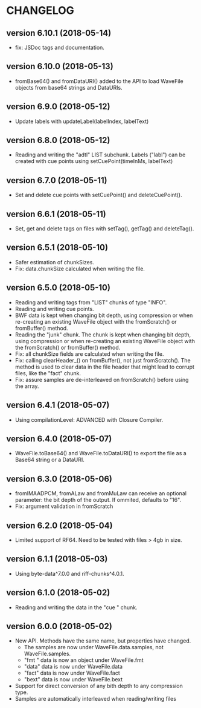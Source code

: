 # CHANGELOG

## version 6.10.1 (2018-05-14)
- fix: JSDoc tags and documentation.

## version 6.10.0 (2018-05-13)
- fromBase64() and fromDataURI() added to the API to load WaveFile objects from base64 strings and DataURIs.

## version 6.9.0 (2018-05-12)
- Update labels with updateLabel(labelIndex, labelText)

## version 6.8.0 (2018-05-12)
- Reading and writing the "adtl" LIST subchunk. Labels ("labl") can be created with cue points using setCuePoint(timeInMs, labelText)

## version 6.7.0 (2018-05-11)
- Set and delete cue points with setCuePoint() and deleteCuePoint().

## version 6.6.1 (2018-05-11)
- Set, get and delete tags on files with setTag(), getTag() and deleteTag().

## version 6.5.1 (2018-05-10)
- Safer estimation of chunkSizes.
- Fix: data.chunkSize calculated when writing the file.

## version 6.5.0 (2018-05-10)
- Reading and writing tags from "LIST" chunks of type "INFO".
- Reading and writing cue points.
- BWF data is kept when changing bit depth, using compression or when re-creating an existing WaveFile object with the fromScratch() or fromBuffer() method.
- Reading the "junk" chunk. The chunk is kept when changing bit depth, using compression or when re-creating an existing WaveFile object with the fromScratch() or fromBuffer() method.
- Fix: all chunkSize fields are calculated when writing the file.
- Fix: calling clearHeader_() on fromBuffer(), not just fromScratch(). The method is used to clear data in the file header that might lead to corrupt files, like the "fact" chunk.
- Fix: assure samples are de-interleaved on fromScratch() before using the array.

## version 6.4.1 (2018-05-07)
- Using compilationLevel: ADVANCED with Closure Compiler.

## version 6.4.0 (2018-05-07)
- WaveFile.toBase64() and WaveFile.toDataURI() to export the file as a Base64 string or a DataURI.

## version 6.3.0 (2018-05-06)
- fromIMAADPCM, fromALaw and fromMuLaw can receive an optional parameter: the bit depth of the output. If ommited, defaults to "16".
- Fix: argument validation in fromScratch

## version 6.2.0 (2018-05-04)
- Limited support of RF64. Need to be tested with files > 4gb in size.

## version 6.1.1 (2018-05-03)
- Using byte-data^7.0.0 and riff-chunks^4.0.1.

## version 6.1.0 (2018-05-02)
- Reading and writing the data in the "cue " chunk.

## version 6.0.0 (2018-05-02)
- New API. Methods have the same name, but properties have changed.
	- The samples are now under WaveFile.data.samples, not WaveFile.samples.
	- "fmt " data is now an object under WaveFile.fmt
	- "data" data is now under WaveFile.data
	- "fact" data is now under WaveFile.fact
	- "bext" data is now under WaveFile.bext
- Support for direct conversion of any bith depth to any compression type.
- Samples are automatically interleaved when reading/writing files